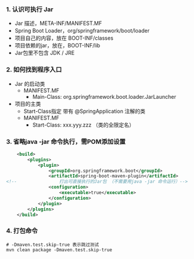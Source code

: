 
### 1. 认识可执行 Jar

- Jar 描述，META-INF/MANIFEST.MF
- Spring Boot Loader，org/springframework/boot/loader 
- 项⽬自己的内容，放在 BOOT-INF/classes
- 项⽬依赖的jar，放在，BOOT-INF/lib
- Jar包里不包含 JDK / JRE


### 2. 如何找到程序入口
- Jar 的启动类
    - MANIFEST.MF
        - Main-Class: org.springframework.boot.loader.JarLauncher
- 项目的主类 
    - Start-Class指定 带有 @SpringApplication 注解的类
    - MANIFEST.MF
        - Start-Class: xxx.yyy.zzz （类的全限定名）



### 3. 省略java -jar 命令执行，需POM添加设置

```xml
	<build>
		<plugins>
			<plugin>
				<groupId>org.springframework.boot</groupId>
				<artifactId>spring-boot-maven-plugin</artifactId>
<!--				打出可直接执行的Jar包 （不需要用java -jar 命令运行）-->
				<configuration>
					<executable>true</executable>
				</configuration>
			</plugin>
		</plugins>
	</build>
```

### 4. 打包命令

```shell
# -Dmaven.test.skip-true 表示跳过测试
mvn clean package -Dmaven.test.skip-true
```
